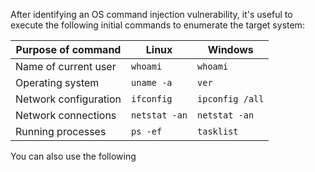 After identifying an OS command injection vulnerability, it's useful to execute the following initial commands to enumerate the target system:

|Purpose of command|Linux|Windows|
|---|---|---|
|Name of current user|`whoami`|`whoami`|
|Operating system|`uname -a`|`ver`|
|Network configuration|`ifconfig`|`ipconfig /all`|
|Network connections|`netstat -an`|`netstat -an`|
|Running processes|`ps -ef`|`tasklist`|

You can also use the following